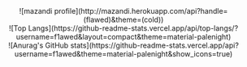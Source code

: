 <div align="center">
![mazandi profile](http://mazandi.herokuapp.com/api?handle=(flawed)&theme=(cold))<br/>
![Top Langs](https://github-readme-stats.vercel.app/api/top-langs/?username=f1awed&layout=compact&theme=material-palenight)<br/>
![Anurag's GitHub stats](https://github-readme-stats.vercel.app/api?username=f1awed&theme=material-palenight&show_icons=true)
</div>
